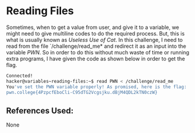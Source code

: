# Reading Files
Sometimes, when to get a value from user, and give it to a variable, we might need to give multiline codes to do the required process. But, this is what is usually known as *Useless Use of Cat*.
	In this challenge, I need to read from the file `/challenge/read_me* and redirect it as an input into the variable *PWN*. So in order to do this without much waste of time or running extra programs, I have given the code as shown below in order to get the flag.

```bash
Connected!
hacker@variables~reading-files:~$ read PWN < /challenge/read_me
You've set the PWN variable properly! As promised, here is the flag:
pwn.college{4PzpcfEboCli-C95dTG2Vcgsjku.dBjM4QDL2kTN0czW}
```
## References Used:
None
